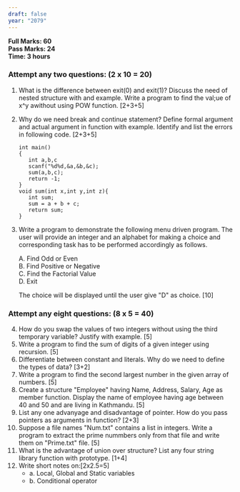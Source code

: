 ```yaml
---
draft: false
year: "2079"
---
```


**Full Marks: 60**\
**Pass Marks: 24**\
**Time: 3 hours**

### Attempt any two questions: (2 x 10 = 20)

1. What is the difference between exit(0) and exit(1)? Discuss the need of nested structure with and example. Write a program to find the val;ue of x^y awithout using POW function. [2+3+5]
2. Why do we need break and continue statement? Define formal argument and actual argument in function with example. Identify and list the errors in following code. [2+3+5]

   ```
   int main()
   {
      int a,b,c
      scanf("%d%d,&a,&b,&c);
      sum(a,b,c);
      return -1;
   }
   void sum(int x,int y,int z){
      int sum;
      sum = a + b + c;
      return sum;
   }
   ```

3. Write a program to demonstrate the following menu driven program. The user will provide an integer and an alphabet for making a choice and corresponding task has to be performed accordingly as follows.

   A. Find Odd or Even\
   B. Find Positive or Negative\
   C. Find the Factorial Value\
   D. Exit

   The choice will be displayed until the user give "D" as choice. [10]

### Attempt any eight questions: (8 x 5 = 40)

4. How do you swap the values of two integers without using the third temporary variable? Justify with example. [5]
5. Write a program to find the sum of digits of a given integer using recursion. [5]
6. Differentiate between constant and literals. Why do we need to define the types of data? [3+2]
7. Write a program to find the second largest number in the given array of numbers. [5]
8. Create a structure "Employee" having Name, Address, Salary, Age as member function. Display the name of employee having age between 40 and 50 and are living in Kathmandu. [5]
9. List any one advanyage and disadvantage of pointer. How do you pass pointers as arguments in function? [2+3]
10. Suppose a file names "Num.txt" contains a list in integers. Write a program to extract the prime nummbers only from that file and write them on "Prime.txt" file. [5]
11. What is the advantage of union over structure? List any four string library function with prototype. [1+4]
12. Write short notes on:[2x2.5=5]
    - a. Local, Global and Static variables
    - b. Conditional operator
